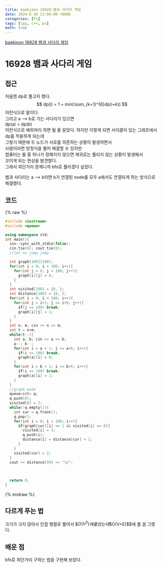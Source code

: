 ```yaml
---
title: baekjoon 16928:뱀과 사다리 게임
date: 2024-6-16 21:00:00 +0900
categories: [Ps]
tags: [cpp, c++, ps]
math: true
---
```


[baekjoon 16928 뱀과 사다리 게임](https://www.acmicpc.net/problem/16928)

# 16928 뱀과 사다리 게임


## 접근
처음엔 dp로 풀고자 했다.
$$  
dp(i) = 1 + min(\sum_{k=1}^{6}dp(i+k))
$$
이런식으로 말이다.  
그리고 a --> b로 가는 사다리가 있으면  
dp(a) = dp(b)  
이런식으로 예외처리 하면 될 줄 알았다.
하지만 이렇게 되면 사이클이 있는 그래프에서 dp를 적용하게 되는데  
그렇기 때문에 두 노드가 서로를 의존하는 상황이 발생하면서  
사람이라면 방정식을 풀어 해결할 수 있지만  
컴퓨터는 둘 중 하나가 정해지지 않으면 재귀로는 풀리지 않는 상황이 발생해서  
꼬이게 되는 현상을 발견했다.  
그래서 최단거리 문제니까 bfs로 풀리겠다 싶었다.  

뱀과 사다리는 a --> b라면 b가 연결된 node를 모두 a에서도 연결되게 하는 방식으로 해결했다.

## 코드
{% raw %}
```cpp
#include <iostream>
#include <queue>

using namespace std;
int main(){
  ios::sync_with_stdio(false);
  cin.tie(0); cout.tie(0);
  //let no jump jump

  int graph[100][100];
  for(int i = 0; i < 100; i++){
    for(int j = 0; j < 100; j++){
      graph[i][j] = 0;
    }
  }
  int visited[100] = {0, };
  int distance[100] = {0, };
  for(int i = 0; i < 100; i++){
    for(int j = i+1; j <= i+6; j++){
      if(j >= 100) break;
      graph[i][j] = 1;
    }
  }
  int n, m; cin >> n >> m;
  int t = n+m;
  while(t--){
    int a, b; cin >> a >> b;
    a--; b--;
    for(int i = a + 1; i <= a+6; i++){
      if(i >= 100) break;
      graph[a][i] = 0;
    }
    for(int i = b + 1; i <= b+6; i++){
      if(i >= 100) break;
      graph[a][i] = 1;
    }
  }
  //graph made
  queue<int> q;
  q.push(0);
  visited[0] = 2;
  while(!q.empty()){
    int cur = q.front();
    q.pop();
    for(int i = 0; i < 100; i++){
      if(graph[cur][i] == 1 && visited[i] == 0){
        visited[i] = 1;
        q.push(i);
        distance[i] = distance[cur] + 1;
      }
    }
    visited[cur] = 2;
  }
  cout << distance[99] << "\n";
  
  
  
  return 0;
}
```
{% endraw %}
 
## 다르게 푸는 법
크기가 크지 않아서 인접 행렬로 풀어서 \$$O(V^2)$$에 풀었는데  
\$$O(V+E)$$에 풀 걸 그랬다.

## 배운 점
bfs로 최단거리 구하는 법을 구현해 보았다.

